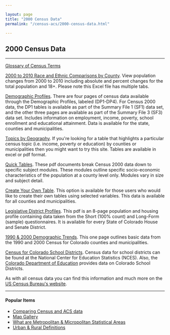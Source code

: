 ```yaml
---

layout: page
title: "2000 Census Data"
permalink: "/census-acs/2000-census-data.html"

---
```

## 2000 Census Data
- - -
[Glossary of Census Terms](http://factfinder.census.gov/help/en/index.htm#glossary.htm)

[2000 to 2010 Race and Ethnic Comparisons by County](https://drive.google.com/open?id=0B5RRfcb8KXAsSXdLaEhmclRyelk). View population changes from 2000 to 2010 including absolute and percent changes for the total population and 18+. Please note this Excel file has multiple tabs.

[Demographic Profiles](http://dola.colorado.gov/demog-cms/content/census-demographic-profiles). There are four pages of census data available through the Demographic Profiles, labeled (DP1-DP4). For Census 2000 data, the DP1 tables is available as part of the Summary File 1 (SF1) data set, and the other three pages are available as part of the Summary File 3 (SF3) data set. Includes information on employment, income, poverty, school enrollment and educational attainment. Data is available for the state, counties and municipalities.

[Topics by Geography](https://dola.colorado.gov/demog_webapps/ctParameters.jsf). If you're looking for a table that highlights a particular census topic (i.e. income, poverty or education) by counties or municipalities then you might want to try this site. Tables are available in excel or pdf format.

[Quick Tables](http://dola.colorado.gov/demog-cms/content/census-quick-tables). These pdf documents break Census 2000 data down to specific subject modules. These modules outline specific socio-economic characteristics of the population at a county level only. Modules vary in size and subject detail.

[Create Your Own Table](https://dola.colorado.gov/demog_webapps/ccTopic.jsf). This option is available for those users who would like to create their own tables using selected variables. This data is available for all counties and municipalities.

[Legislative District Profiles](http://dola.colorado.gov/demog-cms/content/census-legislative-profiles). This pdf is an 8-page population and housing profile containing data taken from the Short (100% count) and Long-Form (sample) questionnaires. It is available for every State of Colorado House and Senate District.

[1990 & 2000 Demographic Trends](http://dola.colorado.gov/demog-cms/content/demographic-trends). This one page outlines basic data from the 1990 and 2000 Census for Colorado counties and municipalities.

[Census for Colorado School Districts](http://nces.ed.gov/surveys/sdds/index.aspx). Census data for school districts can be found at the National Center for Education Statistics (NCES). Also, the [Colorado Department of Education](http://www.cde.state.co.us/) provides data on Colorado School Districts.

As with all census data you can find this information and much more on the [US Census Bureau's website](http://www.census.gov/).
- - -
#### Popular Items

- [Comparing Census and ACS data](http://www.huduser.org/portal/home.html)
- [Map Gallery](/gis/map-gallery.html)
- [What are Metropolitan & Micropolitan Statistical Areas](http://www.census.gov/population/metro/)
- [Urban & Rural Definitions](http://www.census.gov/geo/reference/ua/urban-rural-2010.html)